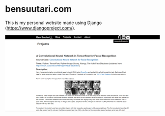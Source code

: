 #      bensuutari.com        #


This is my personal website made using Django (https://www.djangoproject.com/).

![alt text](images/Projects_Screenshot.png "Ben Suutari Personal Website")

